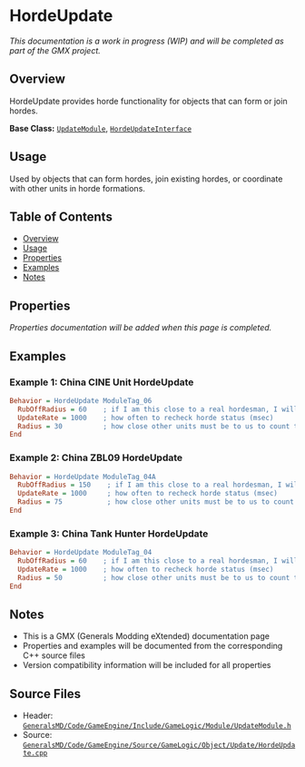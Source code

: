# HordeUpdate

*This documentation is a work in progress (WIP) and will be completed as part of the GMX project.*

## Overview

HordeUpdate provides horde functionality for objects that can form or join hordes.

**Base Class:** [`UpdateModule`](../../GeneralsMD/Code/GameEngine/Include/GameLogic/Module/UpdateModule.h), [`HordeUpdateInterface`](../../GeneralsMD/Code/GameEngine/Include/GameLogic/Module/HordeUpdate.h)

## Usage

Used by objects that can form hordes, join existing hordes, or coordinate with other units in horde formations.

## Table of Contents

- [Overview](#overview)
- [Usage](#usage)
- [Properties](#properties)
- [Examples](#examples)
- [Notes](#notes)

## Properties

*Properties documentation will be added when this page is completed.*

## Examples

### Example 1: China CINE Unit HordeUpdate
```ini
Behavior = HordeUpdate ModuleTag_06
  RubOffRadius = 60    ; if I am this close to a real hordesman, I will get to be an honorary hordesman
  UpdateRate = 1000    ; how often to recheck horde status (msec)
  Radius = 30          ; how close other units must be to us to count towards our horde-ness (~30 feet or so)
End
```

### Example 2: China ZBL09 HordeUpdate
```ini
Behavior = HordeUpdate ModuleTag_04A
  RubOffRadius = 150    ; if I am this close to a real hordesman, I will get to be an honorary hordesman
  UpdateRate = 1000     ; how often to recheck horde status (msec)
  Radius = 75           ; how close other units must be to us to count towards our horde-ness (~30 feet or so)
End
```

### Example 3: China Tank Hunter HordeUpdate
```ini
Behavior = HordeUpdate ModuleTag_04
  RubOffRadius = 60    ; if I am this close to a real hordesman, I will get to be an honorary hordesman
  UpdateRate = 1000    ; how often to recheck horde status (msec)
  Radius = 50          ; how close other units must be to us to count towards our horde-ness (~30 feet or so)
End
```

## Notes

- This is a GMX (Generals Modding eXtended) documentation page
- Properties and examples will be documented from the corresponding C++ source files
- Version compatibility information will be included for all properties

## Source Files

- Header: [`GeneralsMD/Code/GameEngine/Include/GameLogic/Module/UpdateModule.h`](../../GeneralsMD/Code/GameEngine/Include/GameLogic/Module/UpdateModule.h)
- Source: [`GeneralsMD/Code/GameEngine/Source/GameLogic/Object/Update/HordeUpdate.cpp`](../../GeneralsMD/Code/GameEngine/Source/GameLogic/Object/Update/HordeUpdate.cpp)
